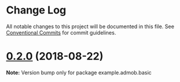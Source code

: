 # Change Log

All notable changes to this project will be documented in this file.
See [Conventional Commits](https://conventionalcommits.org) for commit guidelines.

<a name="0.2.0"></a>
# [0.2.0](http://github_ratson:admob-plus/admob-plus/compare/v0.1.1...v0.2.0) (2018-08-22)

**Note:** Version bump only for package example.admob.basic
